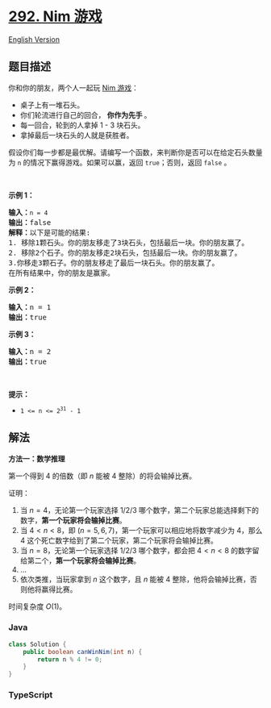# [292. Nim 游戏](https://leetcode.cn/problems/nim-game)

[English Version](/solution/0200-0299/0292.Nim%20Game/README_EN.md)

## 题目描述

<!-- 这里写题目描述 -->

<p>你和你的朋友，两个人一起玩&nbsp;<a href="https://baike.baidu.com/item/Nim游戏/6737105" target="_blank">Nim 游戏</a>：</p>

<ul>
	<li>桌子上有一堆石头。</li>
	<li>你们轮流进行自己的回合，&nbsp;<strong>你作为先手&nbsp;</strong>。</li>
	<li>每一回合，轮到的人拿掉&nbsp;1 - 3 块石头。</li>
	<li>拿掉最后一块石头的人就是获胜者。</li>
</ul>

<p>假设你们每一步都是最优解。请编写一个函数，来判断你是否可以在给定石头数量为 <code>n</code> 的情况下赢得游戏。如果可以赢，返回 <code>true</code>；否则，返回 <code>false</code> 。</p>

<p>&nbsp;</p>

<p><strong>示例 1：</strong></p>

<pre>
<strong>输入：</strong><code>n = 4</code>
<strong>输出：</strong>false 
<strong>解释：</strong>以下是可能的结果:
1. 移除1颗石头。你的朋友移走了3块石头，包括最后一块。你的朋友赢了。
2. 移除2个石子。你的朋友移走2块石头，包括最后一块。你的朋友赢了。
3.你移走3颗石子。你的朋友移走了最后一块石头。你的朋友赢了。
在所有结果中，你的朋友是赢家。
</pre>

<p><strong>示例 2：</strong></p>

<pre>
<strong>输入：</strong>n = 1
<strong>输出：</strong>true
</pre>

<p><strong>示例 3：</strong></p>

<pre>
<strong>输入：</strong>n = 2
<strong>输出：</strong>true
</pre>

<p>&nbsp;</p>

<p><strong>提示：</strong></p>

<ul>
	<li><code>1 &lt;= n &lt;= 2<sup>31</sup> - 1</code></li>
</ul>

## 解法

**方法一：数学推理**

第一个得到 $4$ 的倍数（即 $n$ 能被 $4$ 整除）的将会输掉比赛。

证明：

1. 当 $n=4$，无论第一个玩家选择 $1/2/3$ 哪个数字，第二个玩家总能选择剩下的数字，**第一个玩家将会输掉比赛**。
1. 当 $4<n<8$，即 ($n=5,6,7$)，第一个玩家可以相应地将数字减少为 $4$，那么 $4$ 这个死亡数字给到了第二个玩家，第二个玩家将会输掉比赛。
1. 当 $n=8$，无论第一个玩家选择 $1/2/3$ 哪个数字，都会把 $4<n<8$ 的数字留给第二个，**第一个玩家将会输掉比赛**。
1. ...
1. 依次类推，当玩家拿到 $n$ 这个数字，且 $n$ 能被 $4$ 整除，他将会输掉比赛，否则他将赢得比赛。

时间复杂度 $O(1)$。

### **Java**

```java
class Solution {
    public boolean canWinNim(int n) {
        return n % 4 != 0;
    }
}
```

### **TypeScript**
